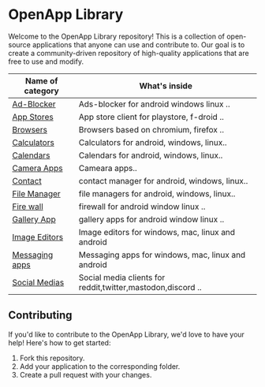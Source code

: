 # OpenApp Library

Welcome to the OpenApp Library repository! This is a collection of open-source applications that anyone can use and contribute to. Our goal is to create a community-driven repository of high-quality applications that are free to use and modify.


| Name of category | What's inside |
  ---------------- | ------------- 
  |[Ad-Blocker](Library/adblocker/adblocker.md) | Ads-blocker for android windows linux .. |
  |[App Stores](Library/app_stores/app_stores.md) | App store client for playstore, f-droid ..|
  |[Browsers](Library/browsers/browsers.md)| Browsers based on chromium, firefox ..|
  |[Calculators](Library/calculators/calculators.md)| Calculators for android, windows, linux..|
  |[Calendars](Library/calendars/calendar.md)| Calendars for android, windows, linux..|
  |[Camera Apps](Library/camera/camera.md)| Cameara apps.. |
  |[Contact](Library/contacts/contact.md)| contact manager for android, windows, linux.. |
  |[File Manager](Library/file_managers/file_manager.md)| file managers for android, windows, linux.. |
  |[Fire wall](Library/firewall/firewall.md)  |  firewall for android window linux ..|
  |[Gallery App](Library/gallery/gallery.md)  |  gallery apps for android window linux ..|
  |[Image Editors](Library/image_editors/image_editors.md) | Image editors for windows, mac, linux and android|
  |[Messaging apps](Library/messaging_apps/messaging_apps.md)| Messaging apps for windows, mac, linux and android|
  |[Social Medias](Library/social_medias/)| Social media clients for reddit,twitter,mastodon,discord ..|
  
 
## Contributing

If you'd like to contribute to the OpenApp Library, we'd love to have your help! Here's how to get started:

1. Fork this repository.
2. Add your application to the corresponding folder.
3. Create a pull request with your changes.